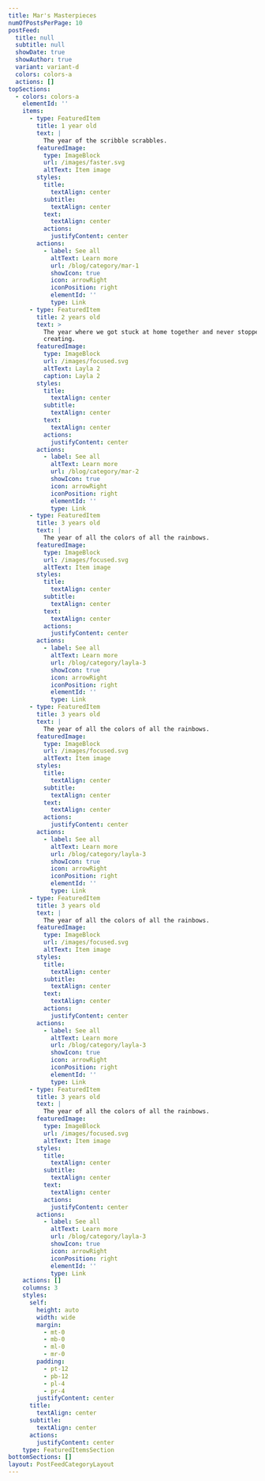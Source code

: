```yaml
---
title: Mar's Masterpieces
numOfPostsPerPage: 10
postFeed:
  title: null
  subtitle: null
  showDate: true
  showAuthor: true
  variant: variant-d
  colors: colors-a
  actions: []
topSections:
  - colors: colors-a
    elementId: ''
    items:
      - type: FeaturedItem
        title: 1 year old
        text: |
          The year of the scribble scrabbles.
        featuredImage:
          type: ImageBlock
          url: /images/faster.svg
          altText: Item image
        styles:
          title:
            textAlign: center
          subtitle:
            textAlign: center
          text:
            textAlign: center
          actions:
            justifyContent: center
        actions:
          - label: See all
            altText: Learn more
            url: /blog/category/mar-1
            showIcon: true
            icon: arrowRight
            iconPosition: right
            elementId: ''
            type: Link
      - type: FeaturedItem
        title: 2 years old
        text: >
          The year where we got stuck at home together and never stopped
          creating.
        featuredImage:
          type: ImageBlock
          url: /images/focused.svg
          altText: Layla 2
          caption: Layla 2
        styles:
          title:
            textAlign: center
          subtitle:
            textAlign: center
          text:
            textAlign: center
          actions:
            justifyContent: center
        actions:
          - label: See all
            altText: Learn more
            url: /blog/category/mar-2
            showIcon: true
            icon: arrowRight
            iconPosition: right
            elementId: ''
            type: Link
      - type: FeaturedItem
        title: 3 years old
        text: |
          The year of all the colors of all the rainbows.
        featuredImage:
          type: ImageBlock
          url: /images/focused.svg
          altText: Item image
        styles:
          title:
            textAlign: center
          subtitle:
            textAlign: center
          text:
            textAlign: center
          actions:
            justifyContent: center
        actions:
          - label: See all
            altText: Learn more
            url: /blog/category/layla-3
            showIcon: true
            icon: arrowRight
            iconPosition: right
            elementId: ''
            type: Link
      - type: FeaturedItem
        title: 3 years old
        text: |
          The year of all the colors of all the rainbows.
        featuredImage:
          type: ImageBlock
          url: /images/focused.svg
          altText: Item image
        styles:
          title:
            textAlign: center
          subtitle:
            textAlign: center
          text:
            textAlign: center
          actions:
            justifyContent: center
        actions:
          - label: See all
            altText: Learn more
            url: /blog/category/layla-3
            showIcon: true
            icon: arrowRight
            iconPosition: right
            elementId: ''
            type: Link
      - type: FeaturedItem
        title: 3 years old
        text: |
          The year of all the colors of all the rainbows.
        featuredImage:
          type: ImageBlock
          url: /images/focused.svg
          altText: Item image
        styles:
          title:
            textAlign: center
          subtitle:
            textAlign: center
          text:
            textAlign: center
          actions:
            justifyContent: center
        actions:
          - label: See all
            altText: Learn more
            url: /blog/category/layla-3
            showIcon: true
            icon: arrowRight
            iconPosition: right
            elementId: ''
            type: Link
      - type: FeaturedItem
        title: 3 years old
        text: |
          The year of all the colors of all the rainbows.
        featuredImage:
          type: ImageBlock
          url: /images/focused.svg
          altText: Item image
        styles:
          title:
            textAlign: center
          subtitle:
            textAlign: center
          text:
            textAlign: center
          actions:
            justifyContent: center
        actions:
          - label: See all
            altText: Learn more
            url: /blog/category/layla-3
            showIcon: true
            icon: arrowRight
            iconPosition: right
            elementId: ''
            type: Link
    actions: []
    columns: 3
    styles:
      self:
        height: auto
        width: wide
        margin:
          - mt-0
          - mb-0
          - ml-0
          - mr-0
        padding:
          - pt-12
          - pb-12
          - pl-4
          - pr-4
        justifyContent: center
      title:
        textAlign: center
      subtitle:
        textAlign: center
      actions:
        justifyContent: center
    type: FeaturedItemsSection
bottomSections: []
layout: PostFeedCategoryLayout
---
```


